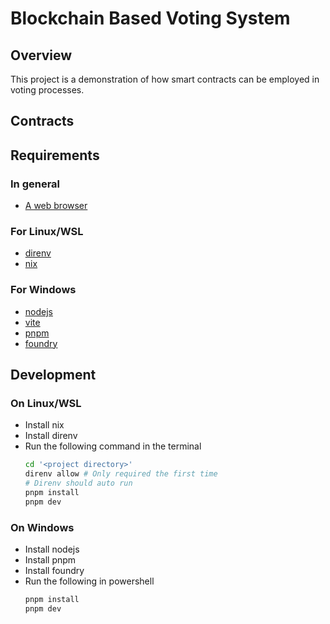 # Blockchain Based Voting System

## Overview

This project is a demonstration of how smart contracts can be employed in voting processes.

## Contracts

## Requirements

### In general
- [A web browser](https://www.google.com/chrome/)

### For Linux/WSL
- [direnv](https://direnv.net)
- [nix](https://github.com/DeterminateSystems/nix-installer)

### For Windows
- [nodejs](https://nodejs.org/en)
- [vite](https://vite.dev)
- [pnpm](https://pnpm.io)
- [foundry](https://book.getfoundry.sh)


## Development

### On Linux/WSL
- Install nix
- Install direnv
- Run the following command in the terminal
  ```bash
  cd '<project directory>'
  direnv allow # Only required the first time
  # Direnv should auto run
  pnpm install
  pnpm dev
  ```

### On Windows
- Install nodejs
- Install pnpm
- Install foundry
- Run the following in powershell
  ```powershell
  pnpm install
  pnpm dev
  ```
